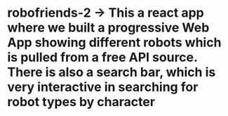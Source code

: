 # robofriends-2 -> This a react app where we built a progressive Web App showing different robots which is pulled from a free API source. There is also a search bar, which is very interactive in searching for robot types by character 
